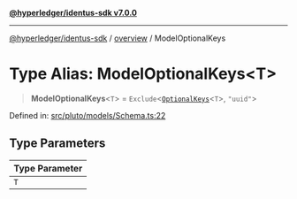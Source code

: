 [**@hyperledger/identus-sdk v7.0.0**](../../README.md)

***

[@hyperledger/identus-sdk](../../README.md) / [overview](../README.md) / ModelOptionalKeys

# Type Alias: ModelOptionalKeys\<T\>

> **ModelOptionalKeys**\<`T`\> = `Exclude`\<[`OptionalKeys`](OptionalKeys.md)\<`T`\>, `"uuid"`\>

Defined in: [src/pluto/models/Schema.ts:22](https://github.com/hyperledger/identus-edge-agent-sdk-ts/blob/96423ee84b124a31ce63036d9d623d1cb73a13c2/src/pluto/models/Schema.ts#L22)

## Type Parameters

| Type Parameter |
| ------ |
| `T` |
